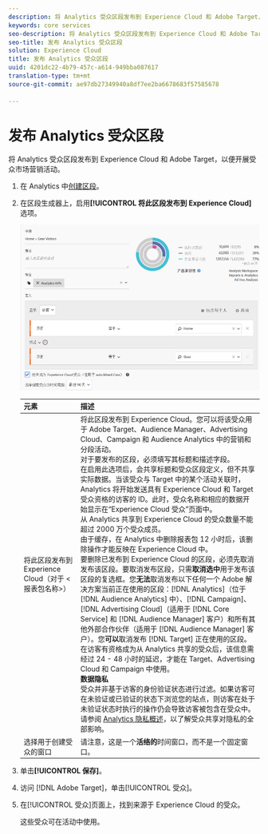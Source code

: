 ```yaml
---
description: 将 Analytics 受众区段发布到 Experience Cloud 和 Adobe Target，以便开展受众市场营销活动。
keywords: core services
seo-description: 将 Analytics 受众区段发布到 Experience Cloud 和 Adobe Target，以便开展受众市场营销活动。
seo-title: 发布 Analytics 受众区段
solution: Experience Cloud
title: 发布 Analytics 受众区段
uuid: 4201dc22-4b79-457c-a614-949bba087617
translation-type: tm+mt
source-git-commit: ae97db27349940a8df7ee2ba6678683f57585678

---
```



# 发布 Analytics 受众区段

将 Analytics 受众区段发布到 Experience Cloud 和 Adobe Target，以便开展受众市场营销活动。

1. 在 Analytics 中[创建区段](https://docs.adobe.com/content/help/en/analytics/components/segmentation/segmentation-workflow/seg-build.html)。
1. 在区段生成器上，启用&#x200B;**[!UICONTROL 将此区段发布到 Experience Cloud]** 选项。

   ![](assets/ec_audience_example.png)

   | 元素 | 描述 |
   |--- |---|
   | 将此区段发布到 Experience Cloud（对于 &lt;报表包名称&gt;） | 将此区段发布到 Experience Cloud。您可以将该受众用于 Adobe Target、Audience Manager、Advertising Cloud、Campaign 和 Audience Analytics 中的营销和分段活动。<br>对于要发布的区段，必须填写其标题和描述字段。<br>在启用此选项后，会共享标题和受众区段定义，但不共享实际数据。当该受众与 Target 中的某个活动关联时，Analytics 将开始发送具有 Experience Cloud 和 Target 受众资格的访客的 ID。此时，受众名称和相应的数据开始显示在“Experience Cloud 受众”页面中。<br>从 Analytics 共享到 Experience Cloud 的受众数量不能超过 2000 万个受众成员。<br>由于缓存，在 Analytics 中删除报表包 12 小时后，该删除操作才能反映在 Experience Cloud 中。<br>要删除已发布到 Experience Cloud 的区段，必须先取消发布该区段。要取消发布区段，只需&#x200B;**取消选中**&#x200B;用于发布该区段的复选框。您&#x200B;**无法**&#x200B;取消发布以下任何一个 Adobe 解决方案当前正在使用的区段：[!DNL Analytics]（位于 [!DNL Audience Analytics] 中）、[!DNL Campaign]、[!DNL Advertising Cloud]（适用于 [!DNL Core Service] 和 [!DNL Audience Manager] 客户）和所有其他外部合作伙伴（适用于 [!DNL Audience Manager] 客户）。您&#x200B;**可以**&#x200B;取消发布 [!DNL Target] 正在使用的区段。<br>在访客有资格成为从 Analytics 共享的受众后，该信息需经过 24 - 48 小时的延迟，才能在 Target、Advertising Cloud 和 Campaign 中使用。<br>**数据隐私**<br>受众并非基于访客的身份验证状态进行过滤。如果访客可在未验证或已验证的状态下浏览您的站点，则访客在处于未验证状态时执行的操作仍会导致访客被包含在受众中。请参阅 [Analytics 隐私概述](https://docs.adobe.com/help/en/analytics/technotes/privacy-overview.html)，以了解受众共享对隐私的全部影响。 |
   | 选择用于创建受众的窗口 | 请注意，这是一个&#x200B;**活络的**&#x200B;时间窗口，而不是一个固定窗口。 |

1. 单击&#x200B;**[!UICONTROL 保存]**。
1. 访问 [!DNL Adobe Target]，单击[!UICONTROL 受众]。
1. 在[!UICONTROL 受众]页面上，找到来源于 Experience Cloud 的受众。

   这些受众可在活动中使用。
